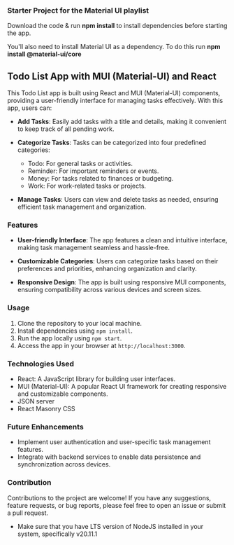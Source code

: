 ### Starter Project for the Material UI playlist

Download the code & run **npm install** to install dependencies before starting the app.

You'll also need to install Material UI as a dependency. To do this run **npm install @material-ui/core**


## Todo List App with MUI (Material-UI) and React

This Todo List app is built using React and MUI (Material-UI) components, providing a user-friendly interface for managing tasks effectively. With this app, users can:

- **Add Tasks**: Easily add tasks with a title and details, making it convenient to keep track of all pending work.
  
- **Categorize Tasks**: Tasks can be categorized into four predefined categories:
  - Todo: For general tasks or activities.
  - Reminder: For important reminders or events.
  - Money: For tasks related to finances or budgeting.
  - Work: For work-related tasks or projects.
  
- **Manage Tasks**: Users can view and delete tasks as needed, ensuring efficient task management and organization.

### Features

- **User-friendly Interface**: The app features a clean and intuitive interface, making task management seamless and hassle-free.
  
- **Customizable Categories**: Users can categorize tasks based on their preferences and priorities, enhancing organization and clarity.

- **Responsive Design**: The app is built using responsive MUI components, ensuring compatibility across various devices and screen sizes.

### Usage

1. Clone the repository to your local machine.
2. Install dependencies using `npm install`.
3. Run the app locally using `npm start`.
4. Access the app in your browser at `http://localhost:3000`.

### Technologies Used

- React: A JavaScript library for building user interfaces.
- MUI (Material-UI): A popular React UI framework for creating responsive and customizable components.
- JSON server
- React Masonry CSS

### Future Enhancements

- Implement user authentication and user-specific task management features.
- Integrate with backend services to enable data persistence and synchronization across devices.

### Contribution

Contributions to the project are welcome! If you have any suggestions, feature requests, or bug reports, please feel free to open an issue or submit a pull request.

 

- Make sure that you have  LTS version of NodeJS installed in your system, specifically v20.11.1



